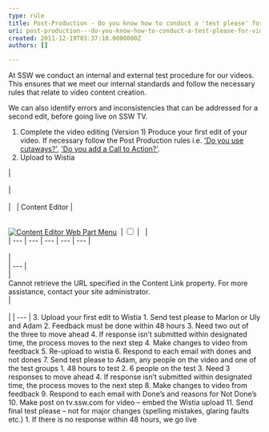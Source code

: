 ```yaml
---
type: rule
title: Post-Production - Do you know how to conduct a 'test please' for video?
uri: post-production---do-you-know-how-to-conduct-a-test-please-for-video
created: 2011-12-19T03:37:10.0000000Z
authors: []

---
```


 
At SSW we conduct an internal and external test procedure for our videos. This ensures that we meet our internal standards and follow the necessary rules that relate to video content creation.

We can also identify errors and inconsistencies that can be addressed for a second edit, before going live on SSW TV.​
 

1. Complete the video editing (Version 1)
    Produce your first edit of your video. If necessary follow the Post Production rules i.e. ['Do you use cutaways?'](/DesignandPresentation/RulesToBetterVideoRecording/Pages/Do-you-use-cutaways.aspx), ['Do you add a Call to Action?'](/DesignandPresentation/RulesToBetterVideoRecording/Pages/Adding-a-call-to-action.aspx).
2. Upload to Wistia 


| <br><br>| <br><br>|   | <nobr><span>Content Editor</span><span id="WebPartCaptionWPQ3"></span></nobr> | <menu id="MSOMenu_WebPartMenu" class="ms-SrvMenuUI"></menu><menu id="MSOMenu_ConnectionsWebPartWPQ3" class="ms-SrvMenuUI"></menu><br>[![Content Editor Web Part Menu](/_layouts/images/wpmenuarrow.png)](/DesignandPresentation/RulesToBetterVideoRecording/Pages/testing-rule.aspx# "Content Editor Web Part Menu")  | <input id="SelectionCbxWebPartWPQ3" class="ms-WPHeaderCbxHidden" title="Select or deselect Content Editor Web Part" type="checkbox"> |   |<br>| --- | --- | --- | --- | --- |<br><br> |<br>| --- |<br>| <br>Cannot retrieve the URL specified in the Content Link property. For more assistance, contact your site administrator.<br> |<br><br> |
| --- |
3. Upload your first edit to Wistia
    1. Send test please to Marlon or Uly and Adam
    2. Feedback must be done within 48 hours
    3. Need two out of the three to move ahead
    4. If response isn’t submitted within designated time, the process moves to the next step
4. Make changes to video from feedback
5. Re-upload to wistia
6. Respond to each email with dones and not dones
7. Send test please to Adam, any people on the video and one of the test groups
    1. 48 hours to test
    2. 6 people on the test
    3. Need 3 responses to move ahead
    4. If response isn’t submitted within designated time, the process moves to the next step
8. Make changes to video from feedback
9. Respond to each email with Done’s and reasons for Not Done’s
10. Make post on tv.ssw.com for video – embed the Wistia upload
11. Send final test please – not for major changes (spelling mistakes, glaring faults etc.)
    1. If there is no response within 48 hours, we go live


